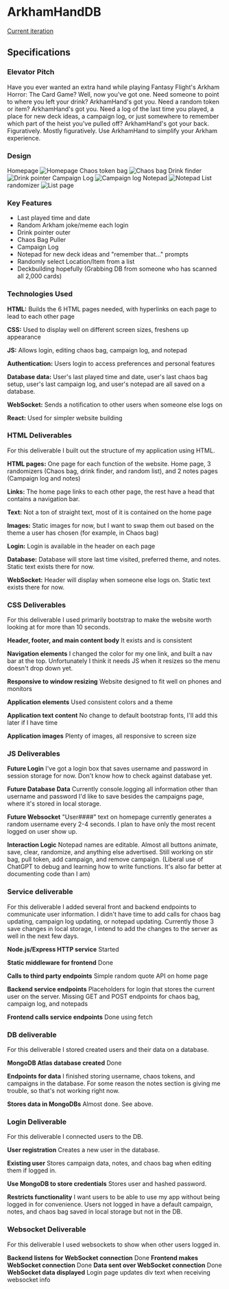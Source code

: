 # ArkhamHandDB
[Current iteration](https://startup.tinyproject.click/)

## Specifications

### Elevator Pitch
Have you ever wanted an extra hand while playing Fantasy Flight's Arkham Horror: The Card Game? Well, now you've got one. Need someone to point to where you left your drink? ArkhamHand's got you. Need a random token or item? ArkhamHand's got you. Need a log of the last time you played, a place for new deck ideas, a campaign log, or just somewhere to remember which part of the heist you've pulled off? ArkhamHand's got your back. Figuratively. Mostly figuratively. Use ArkhamHand to simplify your Arkham experience.

### Design
Homepage
![Homepage](/Assets/Mockup/Home.png)
Chaos token bag
![Chaos bag](/Assets/Mockup/ChaosBag.png)
Drink finder
![Drink pointer](/Assets/Mockup/DrinkPointer.png)
Campaign Log
![Campaign log](/Assets/Mockup/CampaignLog.png)
Notepad
![Notepad](/Assets/Mockup/Notepad.png)
List randomizer
![List page](/Assets/Mockup/RandomList.png)

### Key Features
- Last played time and date
- Random Arkham joke/meme each login
- Drink pointer outer
- Chaos Bag Puller 
- Campaign Log
- Notepad for new deck ideas and "remember that..." prompts
- Randomly select Location/Item from a list
- Deckbuilding hopefully (Grabbing DB from someone who has scanned all 2,000 cards)

### Technologies Used
**HTML:** Builds the 6 HTML pages needed, with hyperlinks on each page to lead to each other page

**CSS:** Used to display well on different screen sizes, freshens up appearance

**JS:** Allows login, editing chaos bag, campaign log, and notepad

**Authentication:** Users login to access preferences and personal features

**Database data:** User's last played time and date, user's last chaos bag setup, user's last campaign log, and user's notepad are all saved on a database.

**WebSocket:** Sends a notification to other users when someone else logs on

**React:** Used for simpler website building

### HTML Deliverables

For this deliverable I built out the structure of my application using HTML.

**HTML pages:** One page for each function of the website. Home page, 3 randomizers (Chaos bag, drink finder, and random list), and 2 notes pages (Campaign log and notes)

**Links:** The home page links to each other page, the rest have a head that contains a navigation bar.

**Text:** Not a ton of straight text, most of it is contained on the home page

**Images:** Static images for now, but I want to swap them out based on the theme a user has chosen (for example, in Chaos bag)

**Login:** Login is available in the header on each page

**Database:** Database will store last time visited, preferred theme, and notes. Static text exists there for now.

**WebSocket:** Header will display when someone else logs on. Static text exists there for now.

### CSS Deliverables

For this deliverable I used primarily bootstrap to make the website worth looking at for more than 10 seconds.

**Header, footer, and main content body** It exists and is consistent

**Navigation elements** I changed the color for my one link, and built a nav bar at the top. Unfortunately I think it needs JS when it resizes so the menu doesn't drop down yet.

**Responsive to window resizing** Website designed to fit well on phones and monitors

**Application elements** Used consistent colors and a theme

**Application text content** No change to default bootstrap fonts, I'll add this later if I have time

**Application images** Plenty of images, all responsive to screen size

### JS Deliverables

**Future Login** I've got a login box that saves username and password in session storage for now. Don't know how to check against database yet.

**Future Database Data** Currently console.logging all information other than username and password I'd like to save besides the campaigns page, where it's stored in local storage.

**Future Websocket** "User####" text on homepage currently generates a random username every 2-4 seconds. I plan to have only the most recent logged on user show up.

**Interaction Logic** Notepad names are editable. Almost all buttons animate, save, clear, randomize, and anything else advertised. Still working on stir bag, pull token, add campaign, and remove campaign. (Liberal use of ChatGPT to debug and learning how to write functions. It's also far better at documenting code than I am)

### Service deliverable
For this deliverable I added several front and backend endpoints to communicate user information.
I didn't have time to add calls for chaos bag updating, campaign log updating, or notepad updating.
Currently those 3 save changes in local storage, I intend to add the changes to the server as well in the next few days.

**Node.js/Express HTTP service** Started

**Static middleware for frontend** Done

**Calls to third party endpoints** Simple random quote API on home page

**Backend service endpoints** Placeholders for login that stores the current user on the server. Missing GET and POST endpoints for chaos bag, campaign log, and notepads

**Frontend calls service endpoints** Done using fetch

### DB deliverable
For this deliverable I stored created users and their data on a database.

**MongoDB Atlas database created** Done

**Endpoints for data** I finished storing username, chaos tokens, and campaigns in the database. For some reason the notes section is giving me trouble, so that's not working right now.

**Stores data in MongoDBs** Almost done. See above.

### Login Deliverable
For this deliverable I connected users to the DB.

**User registration** Creates a new user in the database.

**Existing user** Stores campaign data, notes, and chaos bag when editing them if logged in.

**Use MongoDB to store credentials** Stores user and hashed password.

**Restricts functionality** I want users to be able to use my app without being logged in for convenience. Users not logged in have a default campaign, notes, and chaos bag saved in local storage but not in the DB.

### Websocket Deliverable
For this deliverable I used websockets to show when other users logged in.

**Backend listens for WebSocket connection** Done
**Frontend makes WebSocket connection** Done
**Data sent over WebSocket connection** Done
**WebSocket data displayed** Login page updates div text when receiving websocket info
